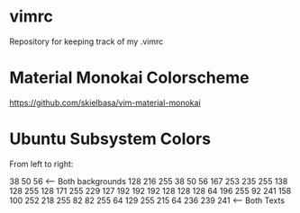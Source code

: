 # vimrc
  
Repository for keeping track of my .vimrc

# Material Monokai Colorscheme

https://github.com/skielbasa/vim-material-monokai

# Ubuntu Subsystem Colors

From left to right:

38 50 56 <-- Both backgrounds
128 216 255
38 50 56
167 253 235
255 138 128
255 128 171
255 229 127
192 192 192
128 128 128
64 196 255
92 241 158
100 252 218
255 82 82
255 64 129
255 215 64
236 239 241 <-- Both Texts

